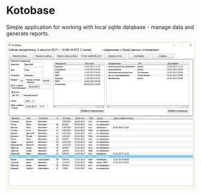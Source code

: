 # Kotobase

Simple application for working with local sqlite database - manage data and generate reports.

![screenshot](https://github.com/squli/Kotobase/blob/master/sources/screenshot.png)
